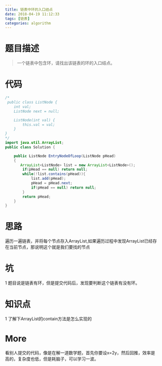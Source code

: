 ```yaml
---
title: 链表中环的入口结点 
date: 2018-04-19 11:12:33
tags: [链表]
categories: algorithm
---
```

# 题目描述
> 一个链表中包含环，请找出该链表的环的入口结点。

# 代码
<!--more-->
```java
/*
 public class ListNode {
    int val;
    ListNode next = null;

    ListNode(int val) {
        this.val = val;
    }
}
*/
import java.util.ArrayList;
public class Solution {

    public ListNode EntryNodeOfLoop(ListNode pHead)
    {
       ArrayList<ListNode> list = new ArrayList<ListNode>();
        if(pHead == null) return null;
        while(!list.contains(pHead)){
        	list.add(pHead);
        	pHead = pHead.next;
            if(pHead == null) return null;
        }
        return pHead;
    }
}
```
# 思路
遍历一遍链表，并将每个节点存入ArrayList,如果遍历过程中发现ArrayList已经存在当前节点，那说明这个就是我们要找的节点

# 坑
1 题目说是链表有环，但是提交代码后，发现要判断这个链表有没有环。

# 知识点
1 了解下ArrayList的contain方法是怎么实现的

# More
看别人提交的代码，像是在解一道数学题，首先你要设x=2y，然后回推，效率是高的，复杂度也低，但是耗脑子，可以学习一波。

